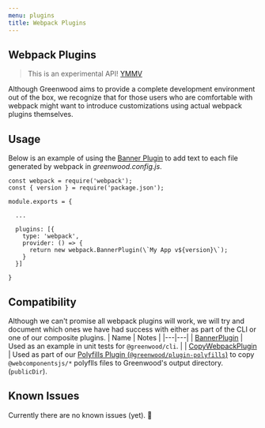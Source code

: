 ```yaml
---
menu: plugins
title: Webpack Plugins
---
```


## Webpack Plugins

> This is an experimental API! [YMMV](http://onlineslangdictionary.com/meaning-definition-of/your-mileage-may-vary)

Although Greenwood aims to provide a complete development environment out of the box, we recognize that for those users who are comfortable with webpack might want to introduce customizations using actual webpack plugins themselves.


## Usage
Below is an example of using the [Banner Plugin](https://webpack.js.org/plugins/banner-plugin/) to add text to each file generated by webpack in _greenwood.config.js_.

```render javascript
const webpack = require('webpack');
const { version } = require('package.json');

module.exports = {

  ...

  plugins: [{
    type: 'webpack',
    provider: () => {
      return new webpack.BannerPlugin(\`My App v${version}\`);
    }
  }]

}
```

## Compatibility
Although we can't promise all webpack plugins will work, we will try and document which ones we have had success with either as part of the CLI or one of our composite plugins.
| Name  | Notes  |
|---|---|
| [BannerPlugin](https://webpack.js.org/plugins/banner-plugin/) | Used as an example in unit tests for `@greenwood/cli`. |
| [CopyWebpackPlugin](https://github.com/webpack-contrib/copy-webpack-plugin/) | Used as part of our [Polyfills Plugin (`@greenwood/plugin-polyfills`)](https://github.com/ProjectEvergreen/greenwood/tree/master/packages/plugin-polyfills) to copy `@webcomponentsjs/*` polyflls files to Greenwood's output directory. (`publicDir`).


## Known Issues
Currently there are no known issues (yet).  🤞